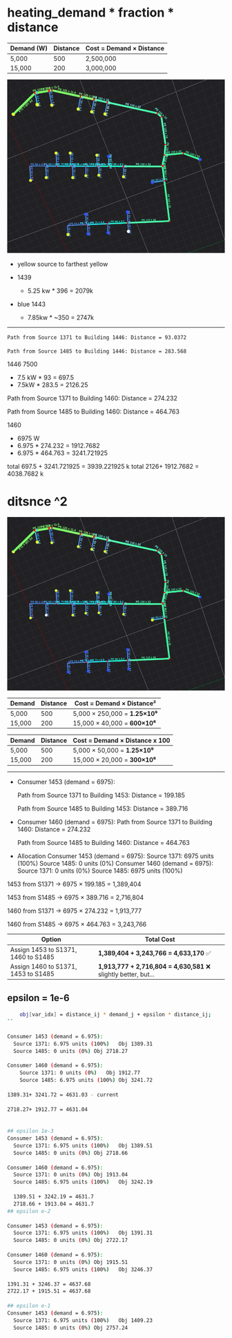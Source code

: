 # heating_demand * fraction * distance


| Demand (W) | Distance | Cost = Demand × Distance |
| ---------- | -------- | ------------------------ |
| 5,000      | 500      | 2,500,000                |
| 15,000     | 200      | 3,000,000                |

<img src='./output/distance_heatingdemand.png'>


- yellow source to farthest yellow
- 1439 
    - 5.25 kw * 396 = 2079k

- blue 1443 
    - 7.85kw  * ~350 = 2747k
---

    Path from Source 1371 to Building 1446: Distance = 93.0372

    Path from Source 1485 to Building 1446: Distance = 283.568

1446 7500

- 7.5 kW * 93 = 697.5
- 7.5kW * 283.5 = 2126.25

Path from Source 1371 to Building 1460: Distance = 274.232

Path from Source 1485 to Building 1460: Distance = 464.763

1460
- 6975 W
- 6.975 * 274.232 = 1912.7682
- 6.975 * 464.763 = 3241.721925

total 697.5 + 3241.721925 = 3939.221925 k
total 2126+ 1912.7682 = 4038.7682 k


# ditsnce ^2

<img src='./output/distance2.png'>


| Demand | Distance | Cost = Demand × Distance²      |
| ------ | -------- | ------------------------------ |
| 5,000  | 500      | 5,000 × 250,000 = **1.25×10⁹** |
| 15,000 | 200      | 15,000 × 40,000 = **600×10⁶**  |



| Demand | Distance | Cost = Demand × Distance x 100  |
| ------ | -------- | ------------------------------ |
| 5,000  | 500      | 5,000 × 50,000 = **1.25×10⁹** |
| 15,000 | 200      | 15,000 × 20,000 = **300×10⁶**  |
----

- Consumer 1453 (demand = 6975): 

    Path from Source 1371 to Building 1453: Distance = 199.185 

    Path from Source 1485 to Building 1453: Distance = 389.716 


- Consumer 1460 (demand = 6975): 
    Path from Source 1371 to Building 1460: Distance = 274.232 
    
    Path from Source 1485 to Building 1460: Distance = 464.763 
    
- Allocation 
Consumer 1453 (demand = 6975): 
    Source 1371: 6975 units (100%) 
    Source 1485: 0 units (0%) 
Consumer 1460 (demand = 6975): 
    Source 1371: 0 units (0%) 
    Source 1485: 6975 units (100%)

1453 from S1371 → 6975 × 199.185 = 1,389,404

1453 from S1485 → 6975 × 389.716 = 2,716,804

1460 from S1371 → 6975 × 274.232 = 1,913,777

1460 from S1485 → 6975 × 464.763 = 3,243,766


| Option                              | Total Cost                                                      |
| ----------------------------------- | --------------------------------------------------------------- |
| Assign 1453 to S1371, 1460 to S1485 | **1,389,404 + 3,243,766 = 4,633,170** ✅                         |
| Assign 1460 to S1371, 1453 to S1485 | **1,913,777 + 2,716,804 = 4,630,581** ❌ slightly better, but... |



## epsilon = 1e-6
```bash
    obj[var_idx] = distance_ij * demand_j + epsilon * distance_ij;
``

Consumer 1453 (demand = 6.975):
  Source 1371: 6.975 units (100%)	Obj 1389.31
  Source 1485: 0 units (0%)	Obj 2718.27

Consumer 1460 (demand = 6.975):
    Source 1371: 0 units (0%)	Obj 1912.77
    Source 1485: 6.975 units (100%)	Obj 3241.72

1389.31+ 3241.72 = 4631.03 - current

2718.27+ 1912.77 = 4631.04


## epsilon 1e-3
Consumer 1453 (demand = 6.975):
  Source 1371: 6.975 units (100%)	Obj 1389.51
  Source 1485: 0 units (0%)	Obj 2718.66

Consumer 1460 (demand = 6.975):
  Source 1371: 0 units (0%)	Obj 1913.04
  Source 1485: 6.975 units (100%)	Obj 3242.19

  1389.51 + 3242.19 = 4631.7
  2718.66 + 1913.04 = 4631.7
## epsilon e-2

Consumer 1453 (demand = 6.975):
  Source 1371: 6.975 units (100%)	Obj 1391.31
  Source 1485: 0 units (0%)	Obj 2722.17

Consumer 1460 (demand = 6.975):
  Source 1371: 0 units (0%)	Obj 1915.51
  Source 1485: 6.975 units (100%)	Obj 3246.37

1391.31 + 3246.37 = 4637.68
2722.17 + 1915.51 = 4637.68

## epsilon e-1
Consumer 1453 (demand = 6.975):
  Source 1371: 6.975 units (100%)	Obj 1409.23
  Source 1485: 0 units (0%)	Obj 2757.24